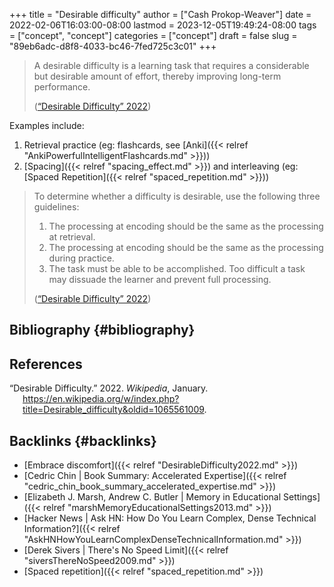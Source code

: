 +++
title = "Desirable difficulty"
author = ["Cash Prokop-Weaver"]
date = 2022-02-06T16:03:00-08:00
lastmod = 2023-12-05T19:49:24-08:00
tags = ["concept", "concept"]
categories = ["concept"]
draft = false
slug = "89eb6adc-d8f8-4033-bc46-7fed725c3c01"
+++

> A desirable difficulty is a learning task that requires a considerable but desirable amount of effort, thereby improving long-term performance.
>
> (<a href="#citeproc_bib_item_1">“Desirable Difficulty” 2022</a>)

Examples include:

1.  Retrieval practice (eg: flashcards, see [Anki]({{< relref "AnkiPowerfulIntelligentFlashcards.md" >}}))
2.  [Spacing]({{< relref "spacing_effect.md" >}}) and interleaving (eg: [Spaced Repetition]({{< relref "spaced_repetition.md" >}}))

> To determine whether a difficulty is desirable, use the following three guidelines:
>
> 1.  The processing at encoding should be the same as the processing at retrieval.
> 2.  The processing at encoding should be the same as the processing during practice.
> 3.  The task must be able to be accomplished. Too difficult a task may dissuade the learner and prevent full processing.
>
> (<a href="#citeproc_bib_item_1">“Desirable Difficulty” 2022</a>)


## Bibliography {#bibliography}

## References

<style>.csl-entry{text-indent: -1.5em; margin-left: 1.5em;}</style><div class="csl-bib-body">
  <div class="csl-entry"><a id="citeproc_bib_item_1"></a>“Desirable Difficulty.” 2022. <i>Wikipedia</i>, January. <a href="https://en.wikipedia.org/w/index.php?title=Desirable_difficulty&oldid=1065561009">https://en.wikipedia.org/w/index.php?title=Desirable_difficulty&#38;oldid=1065561009</a>.</div>
</div>


## Backlinks {#backlinks}

-   [Embrace discomfort]({{< relref "DesirableDifficulty2022.md" >}})
-   [Cedric Chin | Book Summary: Accelerated Expertise]({{< relref "cedric_chin_book_summary_accelerated_expertise.md" >}})
-   [Elizabeth J. Marsh, Andrew C. Butler | Memory in Educational Settings]({{< relref "marshMemoryEducationalSettings2013.md" >}})
-   [Hacker News | Ask HN: How Do You Learn Complex, Dense Technical Information?]({{< relref "AskHNHowYouLearnComplexDenseTechnicalInformation.md" >}})
-   [Derek Sivers | There's No Speed Limit]({{< relref "siversThereNoSpeed2009.md" >}})
-   [Spaced repetition]({{< relref "spaced_repetition.md" >}})
